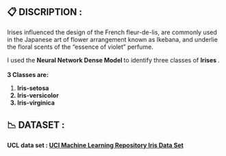 ## 📋 DISCRIPTION :
Irises influenced the design of the French fleur-de-lis, are commonly used in the Japanese art of flower arrangement known as Ikebana, and underlie the floral scents of the “essence of violet” perfume.

I used the <b> Neural Network Dense Model </b> to identify three classes of <b> Irises </b>.<br> <b><br> 3 Classes are: </b>
<ol>
  <li><b>Iris-setosa</li>
  <li><b>Iris-versicolor</li>
  <li><b>Iris-virginica</li>
</ol>

## 📉 DATASET :
UCL data set : <a href = "http://archive.ics.uci.edu/dataset/53/iris" > UCI Machine Learning Repository Iris Data Set </a>
